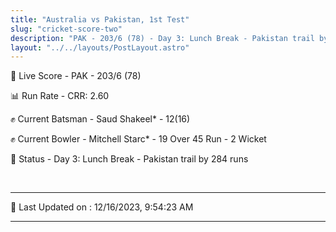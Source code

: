 ```yaml
---
title: "Australia vs Pakistan, 1st Test"
slug: "cricket-score-two"
description: "PAK - 203/6 (78) - Day 3: Lunch Break - Pakistan trail by 284 runs."
layout: "../../layouts/PostLayout.astro"
---
```


🔴 Live Score - PAK - 203/6 (78)  

📊 Run Rate - CRR: 2.60  

✊ Current Batsman - Saud Shakeel* - 12(16)  

✊ Current Bowler - Mitchell Starc* - 19 Over 45 Run - 2 Wicket  

📑 Status - Day 3: Lunch Break - Pakistan trail by 284 runs

<br />

***

📝 Last Updated on : 12/16/2023, 9:54:23 AM

***

